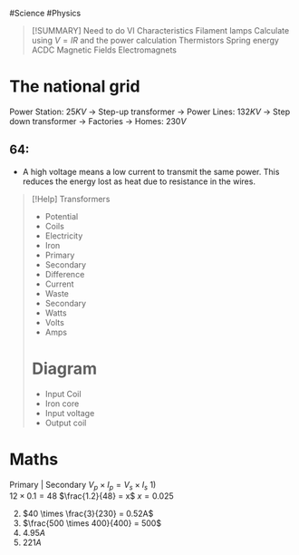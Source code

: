 #Science #Physics 

>[!SUMMARY] Need to do
>VI Characteristics
>Filament lamps
>Calculate using $V = IR$ and the power calculation
>Thermistors
>Spring energy
>ACDC
>Magnetic Fields
>Electromagnets

# The national grid

Power Station: $25KV$ → Step-up transformer → Power Lines: $132KV$ → Step down transformer → Factories → Homes: $230V$

## 64:
- A high voltage means a low current to transmit the same power. This reduces the energy lost as heat due to resistance in the wires.

>[!Help] Transformers
>
>- Potential
>- Coils
>- Electricity
>- Iron
>- Primary
>- Secondary
>- Difference
>- Current
>- Waste
>- Secondary
>- Watts
>- Volts
>- Amps
>  
>  # Diagram
>
>- Input Coil
>- Iron core
>- Input voltage
>- Output coil





  # Maths
  Primary  | Secondary
  $V_p \times I_p = V_s \times I_s$
1)  
  $12 \times 0.1 = 48$
  $\frac{1.2}{48} = x$
  $x = 0.025$
  
  2) $40 \times \frac{3}{230} = 0.52A$
3) $\frac{500 \times 400}{400} = 500$
4) $4.95A$
5) $221A$

